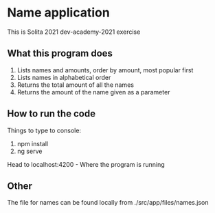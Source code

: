 # Name application

This is Solita 2021 dev-academy-2021 exercise

## What this program does

1. Lists names and amounts, order by amount, most popular first
2. Lists names in alphabetical order
3. Returns the total amount of all the names
4. Returns the amount of the name given as a parameter


## How to run the code
Things to type to console:
1. npm install
2. ng serve

Head to localhost:4200 - Where the program is running

## Other
The file for names can be found locally from ./src/app/files/names.json

